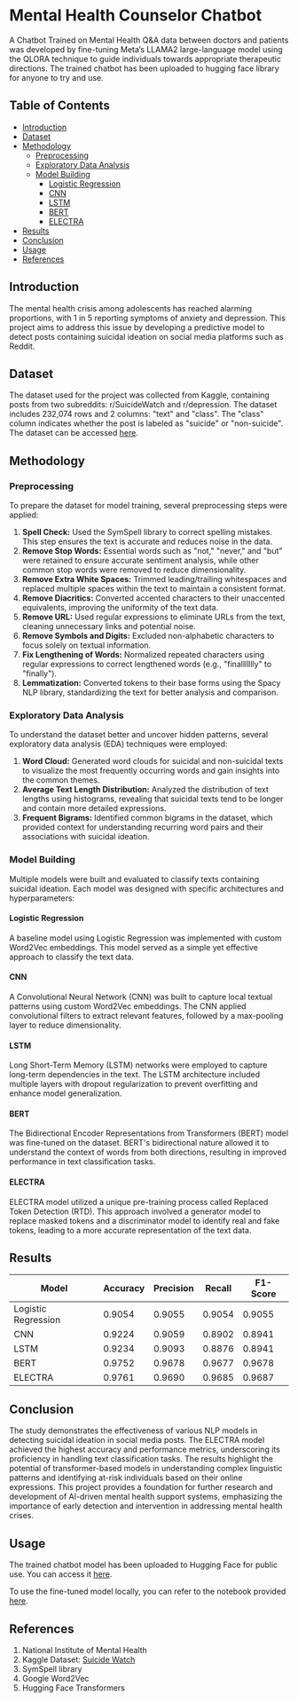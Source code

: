 # Mental Health Counselor Chatbot

A Chatbot Trained on Mental Health Q&A data between doctors and patients was developed by fine-tuning Meta’s LLAMA2 large-language model using the QLORA technique to guide individuals towards appropriate therapeutic directions. The trained chatbot has been uploaded to hugging face library for anyone to try and use.

## Table of Contents

- [Introduction](#introduction)
- [Dataset](#dataset)
- [Methodology](#methodology)
  - [Preprocessing](#preprocessing)
  - [Exploratory Data Analysis](#exploratory-data-analysis)
  - [Model Building](#model-building)
    - [Logistic Regression](#logistic-regression)
    - [CNN](#cnn)
    - [LSTM](#lstm)
    - [BERT](#bert)
    - [ELECTRA](#electra)
- [Results](#results)
- [Conclusion](#conclusion)
- [Usage](#usage)
- [References](#references)

## Introduction

The mental health crisis among adolescents has reached alarming proportions, with 1 in 5 reporting symptoms of anxiety and depression. This project aims to address this issue by developing a predictive model to detect posts containing suicidal ideation on social media platforms such as Reddit.

## Dataset

The dataset used for the project was collected from Kaggle, containing posts from two subreddits: r/SuicideWatch and r/depression. The dataset includes 232,074 rows and 2 columns: "text" and "class". The "class" column indicates whether the post is labeled as "suicide" or "non-suicide". The dataset can be accessed [here](https://www.kaggle.com/datasets/nikhileswarkomati/suicide-watch).

## Methodology

### Preprocessing

To prepare the dataset for model training, several preprocessing steps were applied:

1. **Spell Check:** Used the SymSpell library to correct spelling mistakes. This step ensures the text is accurate and reduces noise in the data.
2. **Remove Stop Words:** Essential words such as "not," "never," and "but" were retained to ensure accurate sentiment analysis, while other common stop words were removed to reduce dimensionality.
3. **Remove Extra White Spaces:** Trimmed leading/trailing whitespaces and replaced multiple spaces within the text to maintain a consistent format.
4. **Remove Diacritics:** Converted accented characters to their unaccented equivalents, improving the uniformity of the text data.
5. **Remove URL:** Used regular expressions to eliminate URLs from the text, cleaning unnecessary links and potential noise.
6. **Remove Symbols and Digits:** Excluded non-alphabetic characters to focus solely on textual information.
7. **Fix Lengthening of Words:** Normalized repeated characters using regular expressions to correct lengthened words (e.g., "finallllllly" to "finally").
8. **Lemmatization:** Converted tokens to their base forms using the Spacy NLP library, standardizing the text for better analysis and comparison.

### Exploratory Data Analysis

To understand the dataset better and uncover hidden patterns, several exploratory data analysis (EDA) techniques were employed:

1. **Word Cloud:** Generated word clouds for suicidal and non-suicidal texts to visualize the most frequently occurring words and gain insights into the common themes.
2. **Average Text Length Distribution:** Analyzed the distribution of text lengths using histograms, revealing that suicidal texts tend to be longer and contain more detailed expressions.
3. **Frequent Bigrams:** Identified common bigrams in the dataset, which provided context for understanding recurring word pairs and their associations with suicidal ideation.

### Model Building

Multiple models were built and evaluated to classify texts containing suicidal ideation. Each model was designed with specific architectures and hyperparameters:

#### Logistic Regression

A baseline model using Logistic Regression was implemented with custom Word2Vec embeddings. This model served as a simple yet effective approach to classify the text data.

#### CNN

A Convolutional Neural Network (CNN) was built to capture local textual patterns using custom Word2Vec embeddings. The CNN applied convolutional filters to extract relevant features, followed by a max-pooling layer to reduce dimensionality.

#### LSTM

Long Short-Term Memory (LSTM) networks were employed to capture long-term dependencies in the text. The LSTM architecture included multiple layers with dropout regularization to prevent overfitting and enhance model generalization.

#### BERT

The Bidirectional Encoder Representations from Transformers (BERT) model was fine-tuned on the dataset. BERT's bidirectional nature allowed it to understand the context of words from both directions, resulting in improved performance in text classification tasks.

#### ELECTRA

ELECTRA model utilized a unique pre-training process called Replaced Token Detection (RTD). This approach involved a generator model to replace masked tokens and a discriminator model to identify real and fake tokens, leading to a more accurate representation of the text data.

## Results

| Model                | Accuracy | Precision | Recall | F1-Score |
|----------------------|----------|-----------|--------|----------|
| Logistic Regression  | 0.9054   | 0.9055    | 0.9054 | 0.9055   |
| CNN                  | 0.9224   | 0.9059    | 0.8902 | 0.8941   |
| LSTM                 | 0.9234   | 0.9093    | 0.8876 | 0.8941   |
| BERT                 | 0.9752   | 0.9678    | 0.9677 | 0.9678   |
| ELECTRA              | 0.9761   | 0.9690    | 0.9685 | 0.9687   |

## Conclusion

The study demonstrates the effectiveness of various NLP models in detecting suicidal ideation in social media posts. The ELECTRA model achieved the highest accuracy and performance metrics, underscoring its proficiency in handling text classification tasks. The results highlight the potential of transformer-based models in understanding complex linguistic patterns and identifying at-risk individuals based on their online expressions. This project provides a foundation for further research and development of AI-driven mental health support systems, emphasizing the importance of early detection and intervention in addressing mental health crises.

## Usage

The trained chatbot model has been uploaded to Hugging Face for public use. You can access it [here](https://huggingface.co/gunjanjoshi/llama2-7b-sharded-bf16-finetuned-mental-health-conversational).

To use the fine-tuned model locally, you can refer to the notebook provided [here](https://github.com/gjoshi22/SafePost-Suicidal-Text-Detection/blob/main/finetuned_qlora_llama2_7b_sharded_final.ipynb).

## References

1. National Institute of Mental Health
2. Kaggle Dataset: [Suicide Watch](https://www.kaggle.com/datasets/nikhileswarkomati/suicide-watch)
3. SymSpell library
4. Google Word2Vec
5. Hugging Face Transformers
